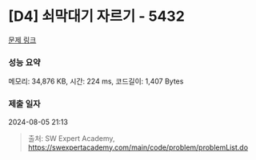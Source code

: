 # [D4] 쇠막대기 자르기 - 5432 

[문제 링크](https://swexpertacademy.com/main/code/problem/problemDetail.do?contestProbId=AWVl47b6DGMDFAXm) 

### 성능 요약

메모리: 34,876 KB, 시간: 224 ms, 코드길이: 1,407 Bytes

### 제출 일자

2024-08-05 21:13



> 출처: SW Expert Academy, https://swexpertacademy.com/main/code/problem/problemList.do